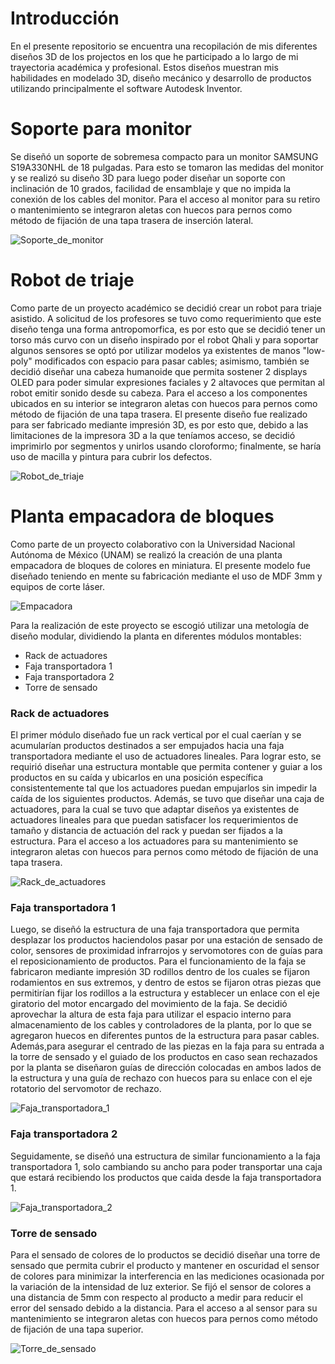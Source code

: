 # Introducción
En el presente repositorio se encuentra una recopilación de mis diferentes diseños 3D de los projectos en los que he participado a lo largo de mi trayectoria académica y profesional. Estos diseños muestran mis habilidades en modelado 3D, diseño mecánico y desarrollo de productos utilizando principalmente el software Autodesk Inventor.

# Soporte para monitor
Se diseñó un soporte de sobremesa compacto para un monitor SAMSUNG S19A330NHL de 18 pulgadas. Para esto se tomaron las medidas del monitor y se realizó su diseño 3D para luego poder diseñar un soporte con inclinación de 10 grados, facilidad de ensamblaje y que no impida la conexión de los cables del monitor. Para el acceso al monitor para su retiro o mantenimiento se integraron aletas con huecos para pernos como método de fijación de una tapa trasera de inserción lateral.

![Soporte_de_monitor](Soporte_de_monitor/Soporte_de_monitor.png)

# Robot de triaje
Como parte de un proyecto académico se decidió crear un robot para triaje asistido. A solicitud de los profesores se tuvo como requerimiento que este diseño tenga una forma antropomorfica, es por esto que se decidió tener un torso más curvo con un diseño inspirado por el robot Qhali y para soportar algunos sensores se optó por utilizar modelos ya existentes de manos "low-poly" modificados con espacio para pasar cables; asimismo, también se decidió diseñar una cabeza humanoide que permita sostener 2 displays OLED para poder simular expresiones faciales y 2 altavoces que permitan al robot emitir sonido desde su cabeza. Para el acceso a los componentes ubicados en su interior se integraron aletas con huecos para pernos como método de fijación de una tapa trasera. El presente diseño fue realizado para ser fabricado mediante impresión 3D, es por esto que, debido a las limitaciones de la impresora 3D a la que teníamos acceso, se decidió imprimirlo por segmentos y unirlos usando cloroformo; finalmente, se haría uso de macilla y pintura para cubrir los defectos. 

![Robot_de_triaje](Robot_de_triaje/Robot_de_triaje.png)

# Planta empacadora de bloques
Como parte de un proyecto colaborativo con la Universidad Nacional Autónoma de México (UNAM) se realizó la creación de una planta empacadora de bloques de colores en miniatura. El presente modelo fue diseñado teniendo en mente su fabricación mediante el uso de MDF 3mm y equipos de corte láser.

![Empacadora](Empacadora/Empacadora.png)

Para la realización de este proyecto se escogió utilizar una metología de diseño modular, dividiendo la planta en diferentes módulos montables: 
- Rack de actuadores
- Faja transportadora 1
- Faja transportadora 2
- Torre de sensado

### Rack de actuadores
El primer módulo diseñado fue un rack vertical por el cual caerían y se acumularían productos destinados a ser empujados hacia una faja transportadora mediante el uso de actuadores lineales. Para lograr esto, se requirió diseñar una estructura montable que permita contener y guiar a los productos en su caída y ubicarlos en una posición específica consistentemente tal que los actuadores puedan empujarlos sin impedir la caída de los siguientes productos. Además, se tuvo que diseñar una caja de actuadores, para la cual se tuvo que adaptar diseños ya existentes de actuadores lineales para que puedan satisfacer los requerimientos de tamaño y distancia de actuación del rack y puedan ser fijados a la estructura. Para el acceso a los actuadores para su mantenimiento se integraron aletas con huecos para pernos como método de fijación de una tapa trasera.

![Rack_de_actuadores](Empacadora/Rack_de_actuadores/Rack_de_actuadores.png)

### Faja transportadora 1
Luego, se diseñó la estructura de una faja transportadora que permita desplazar los productos haciendolos pasar por una estación de sensado de color, sensores de proximidad infrarrojos y servomotores con de guías para el reposicionamiento de productos. Para el funcionamiento de la faja se fabricaron mediante impresión 3D rodillos dentro de los cuales se fijaron rodamientos en sus extremos, y dentro de estos se fijaron otras piezas que permitirían fijar los rodillos a la estructura y establecer un enlace con el eje giratorio del motor encargado del movimiento de la faja. Se decidió aprovechar la altura de esta faja para utilizar el espacio interno para almacenamiento de los cables y controladores de la planta, por lo que se agregaron huecos en diferentes puntos de la estructura para pasar cables. Además,para asegurar el centrado de las piezas en la faja para su entrada a la torre de sensado y el guiado de los productos en caso sean rechazados por la planta se diseñaron guías de dirección colocadas en ambos lados de la estructura y una guía de rechazo con huecos para su enlace con el eje rotatorio del servomotor de rechazo.

![Faja_transportadora_1](Empacadora/Faja_transportadora_1/Faja_transportadora_1.png)


### Faja transportadora 2
Seguidamente, se diseñó una estructura de similar funcionamiento a la faja transportadora 1, solo cambiando su ancho para poder transportar una caja que estará recibiendo los productos que caida desde la faja transportadora 1.

![Faja_transportadora_2](Empacadora/Faja_transportadora_2/Faja_transportadora_2.png)

### Torre de sensado
Para el sensado de colores de lo productos se decidió diseñar una torre de sensado que permita cubrir el producto y mantener en oscuridad el sensor de colores para minimizar la interferencia en las mediciones ocasionada por la variación de la intensidad de luz exterior. Se fijó el sensor de colores a una distancia de 5mm con respecto al producto a medir para reducir el error del sensado debido a la distancia. Para el acceso a al sensor para su mantenimiento se integraron aletas con huecos para pernos como método de fijación de una tapa superior.

![Torre_de_sensado](Empacadora/Torre_de_sensado/Torre_de_sensado.png)
